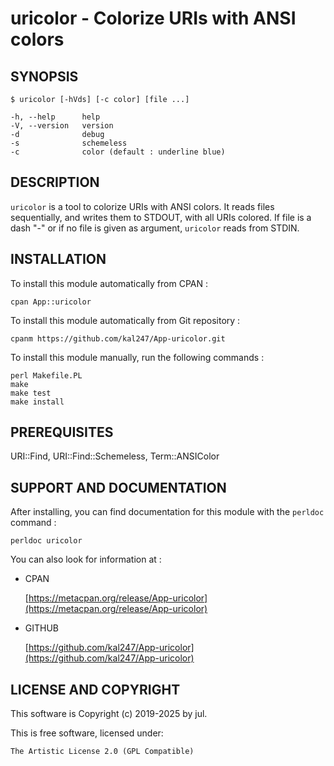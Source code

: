 uricolor - Colorize URIs with ANSI colors
=========================================

SYNOPSIS
--------

    $ uricolor [-hVds] [-c color] [file ...]

    -h, --help      help
    -V, --version   version
    -d              debug
    -s              schemeless
    -c              color (default : underline blue)


DESCRIPTION
-----------

`uricolor` is a tool to colorize URIs with ANSI colors. It reads files sequentially, and writes them to STDOUT, with all URIs colored. If file is a dash "-" or if no file is given as argument, `uricolor` reads from STDIN.


INSTALLATION
------------

To install this module automatically from CPAN :

    cpan App::uricolor

To install this module automatically from Git repository :

    cpanm https://github.com/kal247/App-uricolor.git

To install this module manually, run the following commands :

    perl Makefile.PL
    make     
    make test
    make install


PREREQUISITES
-------------

URI::Find, URI::Find::Schemeless, Term::ANSIColor


SUPPORT AND DOCUMENTATION
-------------------------

After installing, you can find documentation for this module with the `perldoc` command :

    perldoc uricolor

You can also look for information at :

- CPAN

    [https://metacpan.org/release/App-uricolor](https://metacpan.org/release/App-uricolor)

- GITHUB

    [https://github.com/kal247/App-uricolor](https://github.com/kal247/App-uricolor)


LICENSE AND COPYRIGHT
---------------------

This software is Copyright (c) 2019-2025 by jul.

This is free software, licensed under:

    The Artistic License 2.0 (GPL Compatible)
